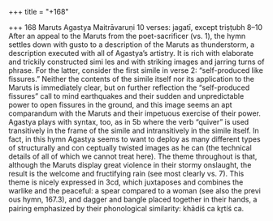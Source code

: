 +++
title = "+168"

+++
168
Maruts
Agastya Maitrāvaruṇi
10 verses: jagatī, except triṣṭubh 8–10
After an appeal to the Maruts from the poet-sacrificer (vs. 1), the hymn settles down  with gusto to a description of the Maruts as thunderstorm, a description executed  with all of Agastya’s artistry. It is rich with elaborate and trickily constructed simi les and with striking images and jarring turns of phrase. For the latter, consider  the first simile in verse 2: “self-produced like fissures.” Neither the contents of the  simile itself nor its application to the Maruts is immediately clear, but on further  reflection the “self-produced fissures” call to mind earthquakes and their sudden  and unpredictable power to open fissures in the ground, and this image seems an  apt comparandum with the Maruts and their impetuous exercise of their power.  Agastya plays with syntax, too, as in 5b where the verb “quiver” is used transitively  in the frame of the simile and intransitively in the simile itself. In fact, in this hymn  Agastya seems to want to deploy as many different types of structurally and con
ceptually twisted images as he can (the technical details of all of which we cannot  treat here).
The theme throughout is that, although the Maruts display great violence in  their stormy onslaught, the result is the welcome and fructifying rain (see most clearly vs. 7). This theme is nicely expressed in 3cd, which juxtaposes and combines  the warlike and the peaceful: a spear compared to a woman (see also the previ ous hymn, 167.3), and dagger and bangle placed together in their hands, a pairing  emphasized by their phonological similarity: khādíś ca kr̥tíś ca.
